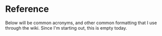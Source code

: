 # Reference

Below will be common acronyms, and other common formatting that I use through the wiki. Since I'm starting out, this is empty today.
